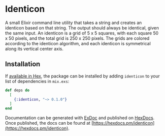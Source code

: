 # Identicon

A small Elixir command line utility that takes a string and creates an identicon based on that string. The output should always be identical, given the same input. An identicon is a grid of 5 x 5 squares, with each square 50 x 50 pixels, and the total grid is 250 x 250 pixels. The grids are colored according to the identicon algorithm, and each identicon is symmetrical along its vertical center axis.

## Installation

If [available in Hex](https://hex.pm/docs/publish), the package can be installed
by adding `identicon` to your list of dependencies in `mix.exs`:

```elixir
def deps do
  [
    {:identicon, "~> 0.1.0"}
  ]
end
```

Documentation can be generated with [ExDoc](https://github.com/elixir-lang/ex_doc)
and published on [HexDocs](https://hexdocs.pm). Once published, the docs can
be found at [https://hexdocs.pm/identicon](https://hexdocs.pm/identicon).
